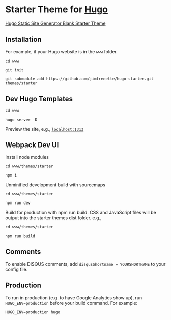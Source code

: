 # Starter Theme for [Hugo](http://gohugo.io/)

[Hugo Static Site Generator Blank Starter Theme](https://jimfrenette.com/2019/02/hugo-static-site-generator-blank-starter-theme/)

## Installation

For example, if your Hugo website is in the `www` folder.
```
cd www

git init

git submodule add https://github.com/jimfrenette/hugo-starter.git themes/starter
```

## Dev Hugo Templates

```
cd www

hugo server -D
```
Preview the site, e.g., [`localhost:1313`](http://localhost:1313/)

## Webpack Dev UI

Install node modules

```
cd www/themes/starter

npm i
```

Unminified development build with sourcemaps

```
cd www/themes/starter
    
npm run dev
```

Build for production with npm run build. CSS and JavaScript files will be output into the starter themes dist folder. e.g.,

```
cd www/themes/starter
    
npm run build
```

## Comments

To enable DISQUS comments, add `disqusShortname = YOURSHORTNAME` to your config file.


## Production

To run in production (e.g. to have Google Analytics show up), run `HUGO_ENV=production` before your build command. For example:

```
HUGO_ENV=production hugo
```
